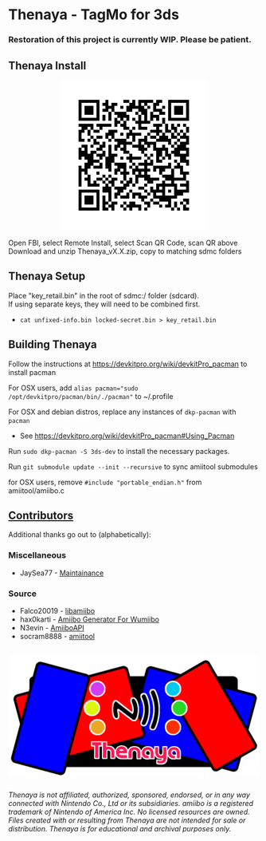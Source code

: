 # Thenaya - TagMo for 3ds

### Restoration of this project is currently WIP. Please be patient.


## Thenaya Install

<p align="center">
<img alt='Thenaya QR Code' src='https://github.com/HiddenRamblings/Thenaya/blob/master/assets/Thenaya_CIAQR.png?raw=true'/></a>
</p>
Open FBI, select Remote Install, select Scan QR Code, scan QR above
<br>Download and unzip Thenaya_vX.X.zip, copy to matching sdmc folders

## Thenaya Setup

Place "key_retail.bin" in the root of sdmc:/ folder (sdcard).  
If using separate keys, they will need to be combined first.  
 - `cat unfixed-info.bin locked-secret.bin > key_retail.bin`

## Building Thenaya

Follow the instructions at https://devkitpro.org/wiki/devkitPro_pacman to install pacman

For OSX users, add `alias pacman="sudo /opt/devkitpro/pacman/bin/./pacman"` to ~/.profile

For OSX and debian distros, replace any instances of `dkp-pacman` with `pacman`
   - See https://devkitpro.org/wiki/devkitPro_pacman#Using_Pacman

Run `sudo dkp-pacman -S 3ds-dev` to install the necessary packages.

Run `git submodule update --init --recursive` to sync amiitool submodules

for OSX users, remove `#include "portable_endian.h"` from amiitool/amiibo.c

## [Contributors](https://github.com/HiddenRamblings/Thenaya/graphs/contributors)

Additional thanks go out to (alphabetically):

### Miscellaneous
* JaySea77 - [Maintainance](https://github.com/JaySea77/Thenaya)

### Source
* Falco20019 - [libamiibo](https://github.com/Falco20019/libamiibo)
* hax0karti - [Amiibo Generator For Wumiibo](https://github.com/hax0kartik/amiibo-generator)
* N3evin - [AmiiboAPI](https://github.com/N3evin/AmiiboAPI)
* socram8888 - [amiitool](https://github.com/socram8888/amiitool)

##
![Thenaya Logo](assets/thenaya_feature.png)
###
*Thenaya is not affiliated, authorized, sponsored, endorsed, or in any way connected with Nintendo Co., Ltd or its subsidiaries. amiibo is a registered trademark of Nintendo of America Inc. No licensed resources are owned. Files created with or resulting from Thenaya are not intended for sale or distribution. Thenaya is for educational and archival purposes only.*